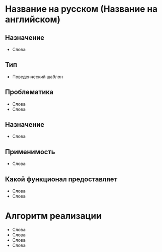 # Название на русском (Название на английском)
## Назначение
* Слова
## Тип
* Поведенческий шаблон
## Проблематика
* Слова
* Слова
## Назначение
* Слова
## Применимость
* Слова
## Какой функционал предоставляет
* Слова
* Слова
# Алгоритм реализации
* Слова
* Слова
* Слова
* Слова